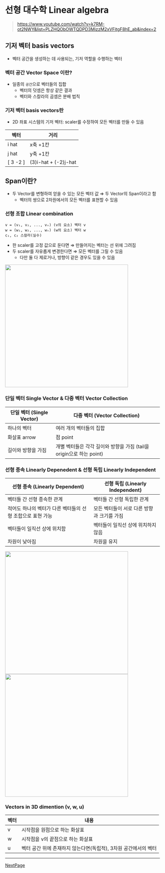 # 선형 대수학 Linear algebra

> https://www.youtube.com/watch?v=k7RM-ot2NWY&list=PLZHQObOWTQDPD3MizzM2xVFitgF8hE_ab&index=2

## 기저 벡터 basis vectors

- 벡터 공간을 생성하는 데 사용되는, 기저 역할을 수행하는 벡터

### 벡터 공간 Vector Space 이란?

- 일종의 `공간`으로 벡터들의 집합
  - 벡터의 덧셈은 항상 같은 결과
  - 벡터와 스칼라의 곱셈은 분배 법칙

### 기저 벡터 basis vectors란

- 2D 좌표 시스템의 기저 벡터: scaler를 수정하여 모든 벡터를 만들 수 있음

| 벡터     | 거리                 |
| -------- | -------------------- |
| i hat    | x축 +1칸             |
| j hat    | y축 +1칸             |
| [ 3 -2 ] | (3)i-hat + (-2)j-hat |

## Span이란?

- 두 Vector를 변형하여 얻을 수 있는 모든 벡터 값 ⇒ 두 Vector의 Span이라고 함
  - 벡터의 쌍으로 2차원에서의 모든 벡터를 표현할 수 있음

### 선형 조합 Linear combination

```tsx
v = (v₁, v₂, ..., vₙ) (v의 요소) 벡터 v
w = (w₁, w₂, ..., wₙ) (w의 요소) 벡터 w
c₁, c₂ 스칼라(실수)
```

- 한 scaler를 고정 값으로 둔다면 ⇒ 만들어지는 벡터는 선 위에 그려짐
- 두 scaler를 자유롭게 변경한다면 ⇒ 모든 벡터를 그릴 수 있음
  - 다만 둘 다 제로거나, 방향이 같은 경우도 있을 수 있음

<img src="https://github.com/dusunax/javascript/assets/94776135/ac158287-a1b8-48b5-9a33-1d58fbbb96ad" width="400px" />

### **단일 벡터 Single Vector** & **다중 벡터 Vector Collection**

| 단일 벡터 (Single Vector) | 다중 벡터 (Vector Collection)                                        |
| ------------------------- | -------------------------------------------------------------------- |
| 하나의 벡터               | 여러 개의 벡터들의 집합                                              |
| 화살표 arrow              | 점 point                                                             |
| 길이와 방향을 가짐        | 개별 벡터들은 각각 길이와 방향을 가짐 (tail을 origin으로 하는 point) |

### 선형 종속 Linearly Depenedent & 선형 독립 Linearly Independent

| 선형 종속 (Linearly Dependent)                             | 선형 독립 (Linearly Independent)           |
| ---------------------------------------------------------- | ------------------------------------------ |
| 벡터들 간 선형 종속한 관계                                 | 벡터들 간 선형 독립한 관계                 |
| 적어도 하나의 벡터가 다른 벡터들의 선형 조합으로 표현 가능 | 모든 벡터들이 서로 다른 방향과 크기를 가짐 |
| 벡터들이 일직선 상에 위치함                                | 벡터들이 일직선 상에 위치하지 않음         |
| 차원이 낮아짐                                              | 차원을 유지                                |

<img src="https://github.com/dusunax/javascript/assets/94776135/f1a7330b-1d54-4b51-bfe5-da929a5dd390" width="400px" />   
<br />
<img src="https://github.com/dusunax/javascript/assets/94776135/83fd5194-2307-40ad-96dc-66c0925f2482" width="400px" />

### Vectors in 3D dimention (v, w, u)

| 벡터 | 내용                                                            |
| ---- | --------------------------------------------------------------- |
| v    | 시작점을 원점으로 하는 화살표                                   |
| w    | 시작점을 v의 끝점으로 하는 화살표                               |
| u    | 벡터 공간 위에 존재하지 않는다면(독립적), 3차원 공간에서의 벡터 |

---

[NextPage](https://github.com/dusunax/javascript/blob/main/docs/linear-algebra-03-linear-transformation.md)
